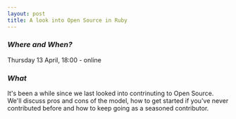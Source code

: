 ```yaml
---
layout: post
title: A look into Open Source in Ruby
---
```


### *Where and When?*

Thursday 13 April, 18:00 - online

### *What*

It's been a while since we last looked into contrinuting to Open Source. We'll discuss pros and cons of the model, how to get 
started if you've never contributed before and how to keep going as a seasoned contributor.


